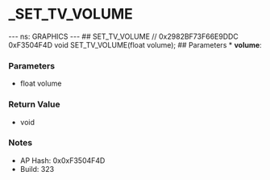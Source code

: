 # _SET_TV_VOLUME

--- ns: GRAPHICS --- ## SET_TV_VOLUME  // 0x2982BF73F66E9DDC 0xF3504F4D void SET_TV_VOLUME(float volume);   ## Parameters * **volume**:

### Parameters
* float volume

### Return Value
* void

### Notes
* AP Hash: 0x0xF3504F4D
* Build: 323

